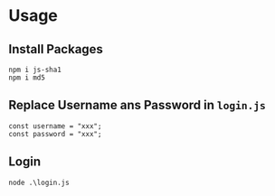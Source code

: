 # Usage

## Install Packages
```
npm i js-sha1
npm i md5
```

## Replace Username ans Password in `login.js`

```
const username = "xxx";
const password = "xxx";
```

## Login
```
node .\login.js
```